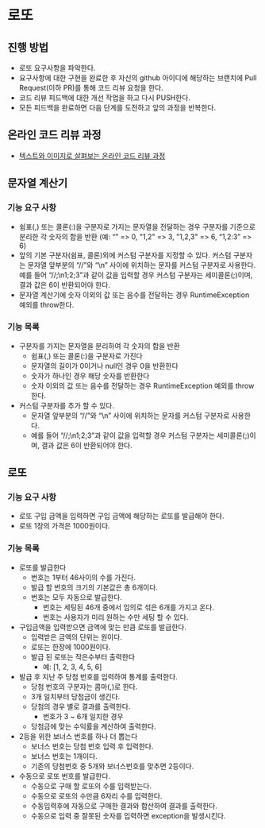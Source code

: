 # 로또
## 진행 방법
* 로또 요구사항을 파악한다.
* 요구사항에 대한 구현을 완료한 후 자신의 github 아이디에 해당하는 브랜치에 Pull Request(이하 PR)를 통해 코드 리뷰 요청을 한다.
* 코드 리뷰 피드백에 대한 개선 작업을 하고 다시 PUSH한다.
* 모든 피드백을 완료하면 다음 단계를 도전하고 앞의 과정을 반복한다.

## 온라인 코드 리뷰 과정
* [텍스트와 이미지로 살펴보는 온라인 코드 리뷰 과정](https://github.com/next-step/nextstep-docs/tree/master/codereview)

## 문자열 계산기
### 기능 요구 사항
- 쉼표(,) 또는 콜론(:)을 구분자로 가지는 문자열을 전달하는 경우 구분자를 기준으로 분리한 각 숫자의 합을 반환 (예: “” => 0, "1,2" => 3, "1,2,3" => 6, “1,2:3” => 6)
- 앞의 기본 구분자(쉼표, 콜론)외에 커스텀 구분자를 지정할 수 있다. 커스텀 구분자는 문자열 앞부분의 “//”와 “\n” 사이에 위치하는 문자를 커스텀 구분자로 사용한다. 예를 들어 “//;\n1;2;3”과 같이 값을 입력할 경우 커스텀 구분자는 세미콜론(;)이며, 결과 값은 6이 반환되어야 한다.
- 문자열 계산기에 숫자 이외의 값 또는 음수를 전달하는 경우 RuntimeException 예외를 throw한다.

### 기능 목록
- 구분자를 가지는 문자열을 분리하여 각 숫자의 합을 반환
    - 쉼표(,) 또는 콜론(:)을 구분자로 가진다
    - 문자열의 길이가 0이거나 null인 경우 0을 반환한다
    - 숫자가 하나인 경우 해당 숫자를 반환한다
    - 숫자 이외의 값 또는 음수를 전달하는 경우 RuntimeException 예외를 throw한다.
- 커스텀 구분자를 추가 할 수 있다.
    - 문자열 앞부분의 “//”와 “\n” 사이에 위치하는 문자를 커스텀 구분자로 사용한다.
    - 예를 들어 “//;\n1;2;3”과 같이 값을 입력할 경우 커스텀 구분자는 세미콜론(;)이며, 결과 값은 6이 반환되어야 한다.

## 로또
### 기능 요구 사항
- 로또 구입 금액을 입력하면 구입 금액에 해당하는 로또를 발급해야 한다.
- 로또 1장의 가격은 1000원이다.

### 기능 목록
- 로또를 발급한다
    - 번호는 1부터 46사이의 수를 가진다.
    - 발급 할 번호의 크기의 기본값은 총 6개이다.
    - 번호는 모두 자동으로 발급한다.
        - 번호는 세팅된 46개 중에서 임의로 섞은 6개를 가지고 온다.
        - 번호는 사용자가 미리 원하는 수만 세팅 할 수 있다. 
- 구입금액을 입력받으면 금액에 맞는 만큼 로또를 발급한다.
    - 입력받은 금액의 단위는 원이다.
    - 로또는 한장에 1000원이다.
    - 발급 된 로또는 작은수부터 출력한다
        - 예: [1, 2, 3, 4, 5, 6]
- 발급 후 지난 주 당첨 번호를 입력하여 통계를 출력한다.
    - 당첨 번호의 구분자는 콤마(,)로 한다.
    - 3개 일치부터 당첨금이 생긴다.
    - 당첨의 경우 별로 결과를 출력한다.
        - 번호가 3 ~ 6개 일치한 경우
    - 당첨금에 맞는 수익률을 계산하여 출력한다.
- 2등을 위한 보너스 번호를 하나 더 뽑는다
    - 보너스 번호는 당첨 번호 입력 후 입력한다.
    - 보너스 번호는 1개이다.
    - 기존의 당첨번호 중 5개와 보너스번호를 맞추면 2등이다.
- 수동으로 로또 번호를 발급한다.
    - 수동으로 구매 할 로또의 수를 입력받는다.
    - 수동으로 로또의 수만큼 6자리 수를 입력한다.
    - 수동입력후에 자동으로 구매한 결과와 합산하여 결과를 출력한다.
    - 수동으로 입력 중 잘못된 숫자를 입력하면 exception을 발생시킨다.
